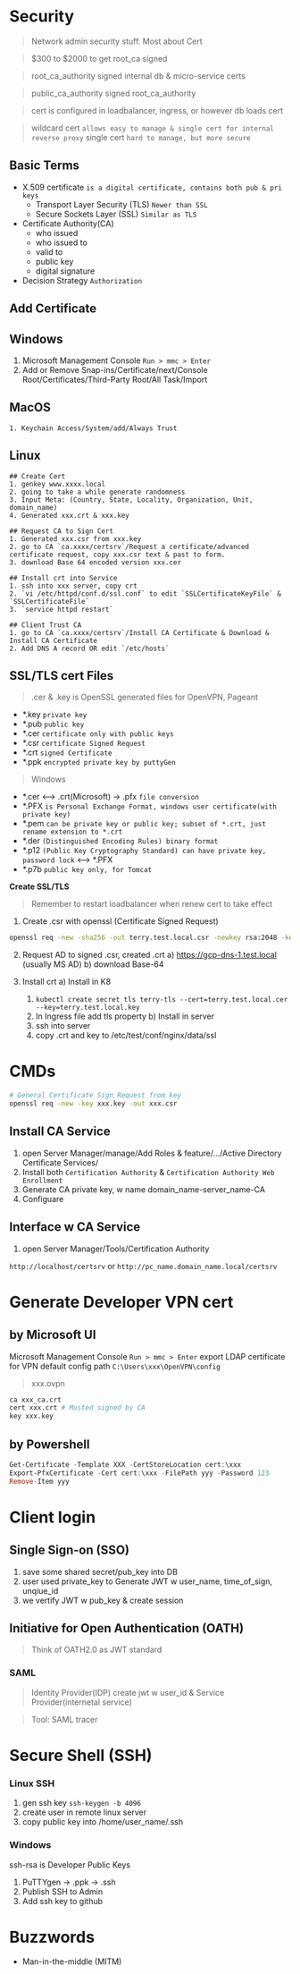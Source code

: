 # Security
> Network admin security stuff. Most about Cert

> $300 to $2000 to get root_ca signed

> root_ca_authority signed internal db & micro-service certs 

> public_ca_authority signed root_ca_authority

> cert is configured in loadbalancer, ingress, or however db loads cert

> wildcard cert `allows easy to manage & single cert for internal reverse proxy`
> single cert `hard to manage, but more secure`

## Basic Terms
- X.509 certificate `is a digital certificate, contains both pub & pri keys`
  - Transport Layer Security (TLS) `Newer than SSL`
  - Secure Sockets Layer (SSL) `Similar as TLS`
- Certificate Authority(CA)
  - who issued
  - who issued to
  - valid to
  - public key
  - digital signature
- Decision Strategy `Authorization`

## Add Certificate
  ## Windows
   1. Microsoft Management Console `Run > mmc > Enter` 
   2. Add or Remove Snap-ins/Certificate/next/Console Root/Certificates/Third-Party Root/All Task/Import

  ## MacOS
    1. Keychain Access/System/add/Always Trust
  
  ## Linux
    ## Create Cert
    1. genkey www.xxxx.local
    2. going to take a while generate randomness
    3. Input Meta: (Country, State, Locality, Organization, Unit, domain_name)
    4. Generated xxx.crt & xxx.key

    ## Request CA to Sign Cert
    1. Generated xxx.csr from xxx.key
    2. go to CA `ca.xxxx/certsrv`/Request a certificate/advanced certificate request, copy xxx.csr text & past to form.
    3. download Base 64 encoded version xxx.cer

    ## Install crt into Service
    1. ssh into xxx server, copy crt
    2. `vi /etc/httpd/conf.d/ssl.conf` to edit `SSLCertificateKeyFile` & `SSLCertificateFile`
    3. `service httpd restart`

    ## Client Trust CA
    1. go to CA `ca.xxxx/certsrv`/Install CA Certificate & Download & Install CA Certificate
    2. Add DNS A record OR edit `/etc/hosts`

## SSL/TLS cert Files
> .cer & .key is OpenSSL generated files for OpenVPN, Pageant
- *.key `private key`
- *.pub `public key`
- *.cer `certificate only with public keys`
- *.csr `certificate Signed Request`
- *.crt `signed Certificate`
- *.ppk `encrypted private key by puttyGen`
  
> Windows
- *.cer <--> .crt(Microsoft) -> .pfx `file conversion`
- *.PFX `is Personal Exchange Format, windows user certificate(with private key)`
- *.pem `can be private key or public key; subset of *.crt, just rename extension to *.crt`
- *.der `(Distinguished Encoding Rules) binary format`
- *.p12 `(Public Key Cryptography Standard) can have private key, password lock` <--> *.PFX
- *.p7b `public key only, for Tomcat`

**Create SSL/TLS**
> Remember to restart loadbalancer when renew cert to take effect
1. Create .csr with openssl (Certificate Signed Request)

```bash
openssl req -new -sha256 -out terry.test.local.csr -newkey rsa:2048 -keyout "$1.key" -nodes -reqexts SAN - config <cat /some_ssl.cnf <(printf("[SAN]\nsubjectAltName=DNS:terry.test.local"))>> -out terry.test.local.csr
```

2. Request AD to signed .csr, created .crt
  a) https://gcp-dns-1.test.local (usually MS AD)
  b) download Base-64

3. Install crt
  a) Install in K8
    1. `kubectl create secret tls terry-tls --cert=terry.test.local.cer --key=terry.test.local.key`
    2. In Ingress file add tls property
  b) Install in server
    1. ssh into server
    2. copy .crt and key to /etc/test/conf/nginx/data/ssl


# CMDs
```bash
# General Certificate Sign Request from key
openssl req -new -key xxx.key -out xxx.csr
```

## Install CA Service
1. open Server Manager/manage/Add Roles & feature/.../Active Directory Certificate Services/
2. Install both `Certification Authority` & `Certification Authority Web Enrollment`
3. Generate CA private key, w name domain_name-server_name-CA
4. Configuare

## Interface w CA Service
1. open Server Manager/Tools/Certification Authority

`http://localhost/certsrv` or `http://pc_name.domain_name.local/certsrv`

# Generate Developer VPN cert
## by Microsoft UI
Microsoft Management Console `Run > mmc > Enter` export LDAP certificate for VPN
default config path `C:\Users\xxx\OpenVPN\config`
> xxx.ovpn
```bash
ca xxx_ca.crt
cert xxx.crt # Musted signed by CA
key xxx.key
```

## by Powershell
```powershell
Get-Certificate -Template XXX -CertStoreLocation cert:\xxx
Export-PfxCertificate -Cert cert:\xxx -FilePath yyy -Password 123
Remove-Item yyy
```

# Client login
## Single Sign-on (SSO)
1. save some shared secret/pub_key into DB
2. user used private_key to Generate JWT w user_name, time_of_sign, unqiue_id
3. we vertify JWT w pub_key & create session

## Initiative for Open Authentication (OATH)
> Think of OATH2.0 as JWT standard

### SAML
> Identity Provider(IDP) create jwt w user_id & Service Provider(internetal service)

> Tool: SAML tracer

# Secure Shell (SSH)
### Linux SSH
1. gen ssh key `ssh-keygen -b 4096`
2. create user in remote linux server
3. copy public key into /home/user_name/.ssh


### Windows
ssh-rsa is Developer Public Keys
1. PuTTYgen -> .ppk -> .ssh
2. Publish SSH to Admin
3. Add ssh key to github


# Buzzwords
- Man-in-the-middle (MITM)
